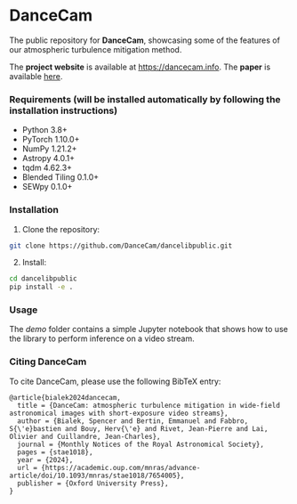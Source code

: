# DanceCam
The public repository for **DanceCam**, showcasing some of the features of our atmospheric turbulence mitigation method.

The **project website** is available at https://dancecam.info.
The **paper** is available [here](https://academic.oup.com/mnras/advance-article/doi/10.1093/mnras/stae1018/7654005).


### Requirements (will be installed automatically by following the installation instructions)

- Python 3.8+
- PyTorch 1.10.0+
- NumPy 1.21.2+
- Astropy 4.0.1+
- tqdm 4.62.3+
- Blended Tiling 0.1.0+
- SEWpy 0.1.0+

### Installation

1. Clone the repository:

```bash
git clone https://github.com/DanceCam/dancelibpublic.git
```

2. Install:

```bash
cd dancelibpublic
pip install -e .
```

### Usage

The *demo* folder contains a simple Jupyter notebook that shows how to use the library to perform inference on a video stream.

### Citing DanceCam

To cite DanceCam, please use the following BibTeX entry:

```
@article{bialek2024dancecam,
  title = {DanceCam: atmospheric turbulence mitigation in wide-field astronomical images with short-exposure video streams},
  author = {Bialek, Spencer and Bertin, Emmanuel and Fabbro, S{\'e}bastien and Bouy, Herv{\'e} and Rivet, Jean-Pierre and Lai, Olivier and Cuillandre, Jean-Charles},
  journal = {Monthly Notices of the Royal Astronomical Society},
  pages = {stae1018},
  year = {2024},
  url = {https://academic.oup.com/mnras/advance-article/doi/10.1093/mnras/stae1018/7654005},
  publisher = {Oxford University Press},
}
```